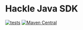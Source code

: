 # Hackle Java SDK

[![tests](https://github.com/hackle-io/hackle-java-sdk/actions/workflows/test.yml/badge.svg)](https://github.com/hackle-io/hackle-java-sdk/actions/workflows/test.yml)
[![Maven Central](https://img.shields.io/maven-central/v/io.hackle/hackle-server-sdk?label=maven)](https://central.sonatype.com/artifact/io.hackle/hackle-server-sdk)
